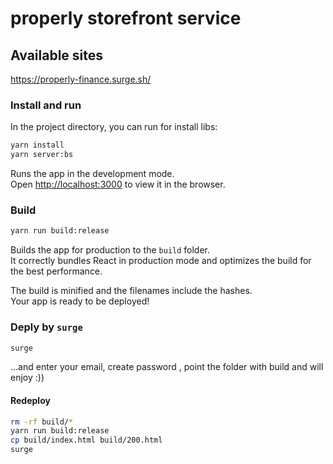 properly storefront service
============================

## Available sites
https://properly-finance.surge.sh/


### Install and run

In the project directory, you can run for install libs:

```bash
yarn install
yarn server:bs
```

Runs the app in the development mode.\
Open [http://localhost:3000](http://localhost:3000) to view it in the browser.


### Build

```bash
yarn run build:release
```

Builds the app for production to the `build` folder.\
It correctly bundles React in production mode and optimizes the build for the best performance.

The build is minified and the filenames include the hashes.\
Your app is ready to be deployed!


### Deply by `surge`


```bash
surge
```

...and enter your email, create password , point the folder with build and will enjoy :))


#### Redeploy

```bash
rm -rf build/*
yarn run build:release
cp build/index.html build/200.html
surge
```